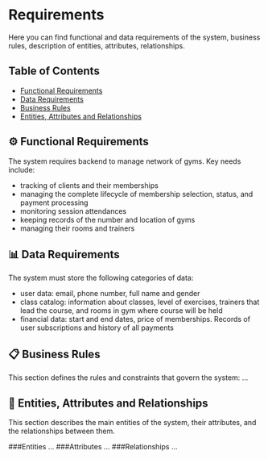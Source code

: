 # Requirements
Here you can find functional and data requirements of the system, business rules, description of entities, attributes, relationships.
## Table of Contents
- [Functional Requirements](#functional-requirements)
- [Data Requirements](#data-requirements)
- [Business Rules](#business-rules)
- [Entities, Attributes and Relationships](#entities-attributes-and-relationships)

## ⚙️ Functional Requirements
The system requires backend to manage network of gyms. Key needs include:

- tracking of clients and their memberships
- managing the complete lifecycle of membership selection, status, and payment processing
- monitoring session attendances
- keeping records of the number and location of gyms
- managing their rooms and trainers


## 📊 Data Requirements
The system must store the following categories of data:

- user data: email, phone number, full name and gender
- class catalog: information about classes, level of exercises, trainers that lead the course, and rooms in gym where course will be held
- financial data: start and end dates, price of memberships. Records of user subscriptions and history of all payments

## 📋 Business Rules
This section defines the rules and constraints that govern the system:
...

## 🧩 Entities, Attributes and Relationships
This section describes the main entities of the system, their attributes, and the relationships between them.

###Entities
...
###Attributes
...
###Relationships
...